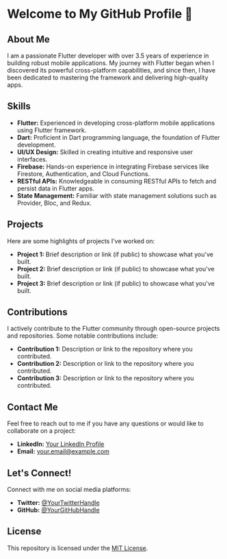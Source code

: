 # Welcome to My GitHub Profile 👋

## About Me
I am a passionate Flutter developer with over 3.5 years of experience in building robust mobile applications. My journey with Flutter began when I discovered its powerful cross-platform capabilities, and since then, I have been dedicated to mastering the framework and delivering high-quality apps.

## Skills
- **Flutter:** Experienced in developing cross-platform mobile applications using Flutter framework.
- **Dart:** Proficient in Dart programming language, the foundation of Flutter development.
- **UI/UX Design:** Skilled in creating intuitive and responsive user interfaces.
- **Firebase:** Hands-on experience in integrating Firebase services like Firestore, Authentication, and Cloud Functions.
- **RESTful APIs:** Knowledgeable in consuming RESTful APIs to fetch and persist data in Flutter apps.
- **State Management:** Familiar with state management solutions such as Provider, Bloc, and Redux.

## Projects
Here are some highlights of projects I've worked on:

- **Project 1:** Brief description or link (if public) to showcase what you've built.
- **Project 2:** Brief description or link (if public) to showcase what you've built.
- **Project 3:** Brief description or link (if public) to showcase what you've built.

## Contributions
I actively contribute to the Flutter community through open-source projects and repositories. Some notable contributions include:

- **Contribution 1:** Description or link to the repository where you contributed.
- **Contribution 2:** Description or link to the repository where you contributed.
- **Contribution 3:** Description or link to the repository where you contributed.

## Contact Me
Feel free to reach out to me if you have any questions or would like to collaborate on a project:

- **LinkedIn:** [Your LinkedIn Profile](https://www.linkedin.com/your-profile)
- **Email:** your.email@example.com

## Let's Connect!
Connect with me on social media platforms:

- **Twitter:** [@YourTwitterHandle](https://twitter.com/your-twitter-handle)
- **GitHub:** [@YourGitHubHandle](https://github.com/your-github-handle)

## License
This repository is licensed under the [MIT License](LICENSE).
